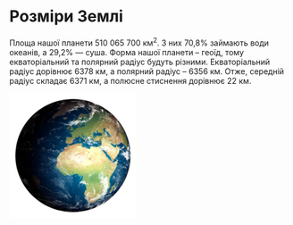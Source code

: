 Розміри Землі
=============

Площа нашої планети 510 065 700 км$^{2}$. З них 70,8% займають води
океанів, а 29,2% — суша. Форма нашої планети – геоїд, тому
екваторіальний та полярний радіус будуть різними. Екваторіальний радіус
дорівнює 6378 км, а полярний радіус – 6356 км. Отже, середній радіус
складає 6371 км, а полюсне стиснення дорівнює 22 км.

![image](2.png)